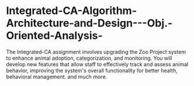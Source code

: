 # Integrated-CA-Algorithm-Architecture-and-Design---Obj.-Oriented-Analysis-
The Integrated-CA assignment involves upgrading the Zoo Project system to enhance animal adoption, categorization, and monitoring. You will develop new features that allow staff to effectively track and assess animal behavior, improving the system's overall functionality for better health, behavioral management. and much more.
